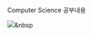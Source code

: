 #

Computer Science 공부내용

<img src="https://img.shields.io/badge/ Computer_Archtecture-Red?style=flat-square&logo=simpleicons&logoColor=white"/></a>&nbsp 